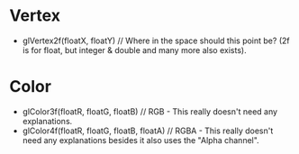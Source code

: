 # Vertex
- glVertex2f(floatX, floatY) // Where in the space should this point be? (2f is for float, but integer & double and many more also exists).

# Color
- glColor3f(floatR, floatG, floatB) // RGB - This really doesn't need any explanations.
- glColor4f(floatR, floatG, floatB, floatA) // RGBA - This really doesn't need any explanations besides it also uses the "Alpha channel".
